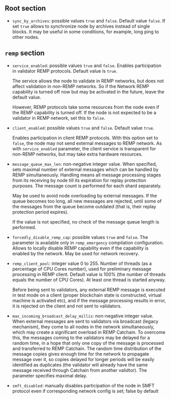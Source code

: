 Root section
------------

* `sync_by_archives`: possible values `true` and `false`. Default value `false`. If set `true` 
  allows to synchronize node by archives instead of single blocks. It may be useful in some 
  conditions, for example, long ping to other nodes.

`remp` section
------------

* `service_enabled`: possible values `true` and `false`. 
Enables participation in validator REMP protocols. Default value is `true`.

  The service allows the node to validate in REMP networks, but does not affect validation
  in non-REMP networks. So if the Network REMP capability is turned off now but may be activated 
  in the future, leave the default value.

  However, REMP protocols take some resources from the node even if the REMP capability is
  turned off. If the node is not expected to be a validator in REMP network,
  set this to `false`.

* `client_enabled`: possible values `true` and `false`. Default value `true`.

  Enables participation in client REMP protocols. With this option
  set to `false`, the node may not send external messages to 
  REMP network. As with `service_enabled` parameter, the client service is transparent
  for non-REMP networks, but may take extra hardware resources.

* `message_queue_max_len`: non-negative integer value.
  When specified, sets maximal number of external messages
  which can be handled by REMP simultaneously. Handling means all 
  message processing stages from its receiving by node till
  its expiration for replay protection purposes. The message count
  is performed for each shard separately.

  May be used to avoid node overloading by external messages. If the  
  queue becomes too long, all new messages are rejected, until some of the 
  messages from the queue become outdated (that is, their replay protection 
  period expires).

  If the value is not specified, no check of the message queue length is performed.
  
* `forcedly_disable_remp_cap`: possible values `true` and `false`. The parameter is
  available only in `remp_emergency` compilation configuration. Allows to locally 
  disable REMP capability even if the capability is enabled by the network. May be
  used for network recovery.

* `remp_client_pool`: integer value 0 to 255. Number of threads (as a percentage of CPU Cores number), 
  used for preliminary message processing in REMP client.
  Default value is 100% (the number of threads equals the number of CPU Cores). 
  At least one thread is started anyway.

  Before being sent to validators, any external REMP message is executed in test mode on a client
  (proper blockchain state is constructed, virtual machine is activated etc), and if the message
  processing results in error, it is rejected on the client and not sent to validators.

* `max_incoming_broadcast_delay_millis`: non-negative integer value. When external 
  messages are sent to validators via broadcast (legacy mechanism), they come to all nodes 
  in the network simultaneously, which may create a significant overload in 
  REMP Catchain. To overcome this, the messages coming to the validators may be 
  delayed for a random time, in a hope that only one copy of the message is
  processed and transferred to REMP Catchain. The random time distribution of the message
  copies gives enough time for the network to propagate message over it, so copies delayed
  for longer periods will be easily identified as duplicates (the validator will
  already have the same message received through Catchain from another validtor). 
  The parameter specifies maximal delay. 

* `smft_disabled`: manually disables participation of the node in SMFT protocol even if corresponding network config is set; false by default

